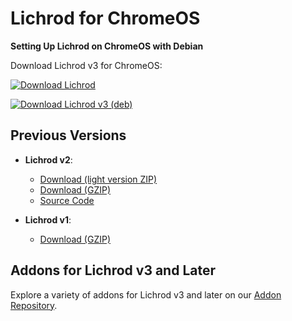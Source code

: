 # Lichrod for ChromeOS

**Setting Up Lichrod on ChromeOS with Debian**

Download Lichrod v3 for ChromeOS:

[![Download Lichrod](https://a.fsdn.com/con/app/sf-download-button)](https://sourceforge.net/projects/lichrod/files/latest/download)

[![Download Lichrod v3 (deb)](https://drive.google.com/uc?export=download&id=1HYql1MKT_QGcvmr_qZ5EKDKOxiNRniAL)](https://drive.google.com/uc?export=download&id=1HYql1MKT_QGcvmr_qZ5EKDKOxiNRniAL)

## Previous Versions

- **Lichrod v2**:
  - [Download (light version ZIP)](https://drive.google.com/uc?export=download&id=1yQfIx7Vmpi0aWluNItzR5MKS2VfOFkyu)
  - [Download (GZIP)](https://drive.google.com/uc?export=download&id=1WcYtF0XYYOAiakR-Bwd14F_Wd2-cyUS_)
  - [Source Code](https://drive.google.com/file/d/1WcYtF0XYYOAiakR-Bwd14F_Wd2-cyUS_/view?usp=drivesdk)

- **Lichrod v1**:
  - [Download (GZIP)](https://drive.google.com/uc?export=download&id=1_AIMKJ25mHlCrm7A8eRHJq7xDfKfFz97)

## Addons for Lichrod v3 and Later

Explore a variety of addons for Lichrod v3 and later on our [Addon Repository](https://github.com/dadflip/lichrod-addons).
